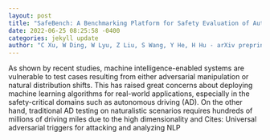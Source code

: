 ```yaml
--- 
layout: post 
title: "SafeBench: A Benchmarking Platform for Safety Evaluation of Autonomous Vehicles" 
date: 2022-06-25 08:25:58 -0400 
categories: jekyll update 
author: "C Xu, W Ding, W Lyu, Z Liu, S Wang, Y He, H Hu - arXiv preprint arXiv , 2022" 
--- 
```

As shown by recent studies, machine intelligence-enabled systems are vulnerable to test cases resulting from either adversarial manipulation or natural distribution shifts. This has raised great concerns about deploying machine learning algorithms for real-world applications, especially in the safety-critical domains such as autonomous driving (AD). On the other hand, traditional AD testing on naturalistic scenarios requires hundreds of millions of driving miles due to the high dimensionality and Cites: Universal adversarial triggers for attacking and analyzing NLP